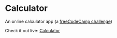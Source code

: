 # Calculator

An online calculator app (a [freeCodeCamp challenge](https://www.freecodecamp.com/challenges/build-a-javascript-calculator))

Check it out live: [Calculator](https://billrobitskejr.github.io/fcc-calculator/)
